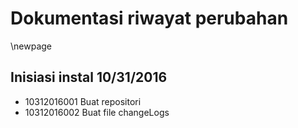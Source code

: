 # Dokumentasi riwayat perubahan
\newpage
## Inisiasi instal 10/31/2016
- 10312016001 Buat repositori
- 10312016002 Buat file changeLogs